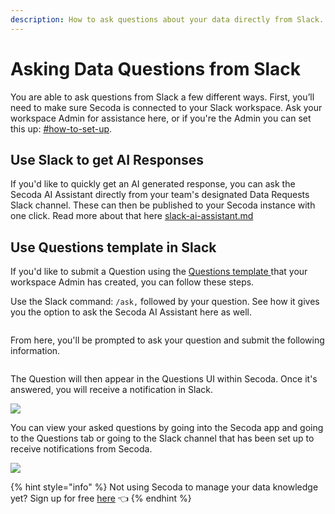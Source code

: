 ```yaml
---
description: How to ask questions about your data directly from Slack.
---
```


# Asking Data Questions from Slack

You are able to ask questions from Slack a few different ways. First, you’ll need to make sure Secoda is connected to your Slack workspace. Ask your workspace Admin for assistance here, or if you're the Admin you can set this up: [#how-to-set-up](../../integrations/productivity-tools/slack-connection/#how-to-set-up "mention").

## Use Slack to get AI Responses

If you'd like to quickly get an AI generated response, you can ask the Secoda AI Assistant directly from your team's designated Data Requests Slack channel. These can then be published to your Secoda instance with one click. Read more about that here [slack-ai-assistant.md](../../integrations/productivity-tools/slack-connection/slack-ai-assistant.md "mention")

## Use Questions template in Slack

If you'd like to submit a Question using the [Questions template ](templates.md)that your workspace Admin has created, you can follow these steps.&#x20;

Use the Slack command: `/ask,` followed by your question. See how it gives you the option to ask the Secoda AI Assistant here as well.

<figure><img src="https://secoda-public-media-assets.s3.amazonaws.com/f70f7fa1-56a2-42b7-a2d1-b98b417f1b43.png" alt=""><figcaption></figcaption></figure>

From here, you'll be prompted to ask your question and submit the following information.

<figure><img src="https://secoda-public-media-assets.s3.amazonaws.com/341a33cc-6db2-4988-a7b1-62a71fdc3d88.png" alt=""><figcaption></figcaption></figure>

The Question will then appear in the Questions UI within Secoda. Once it's answered, you will receive a notification in Slack.

![](https://secoda-public-media-assets.s3.amazonaws.com/Screen%20Shot%202022-04-09%20at%202.10.05%20PM%20\(1\).png)

You can view your asked questions by going into the Secoda app and going to the Questions tab or going to the Slack channel that has been set up to receive notifications from Secoda.

![](https://secoda-public-media-assets.s3.amazonaws.com/Screen%20Shot%202022-04-09%20at%202.09.34%20PM.png)

{% hint style="info" %}
Not using Secoda to manage your data knowledge yet? Sign up for free [here](https://app.secoda.co) 👈
{% endhint %}
